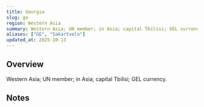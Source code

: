 ```yaml
---
title: Georgia
slug: ge
region: Western Asia
summary: Western Asia; UN member; in Asia; capital Tbilisi; GEL currency.
aliases: ["GE", "Sakartvelo"]
updated_at: 2025-10-13
---
```


## Overview

Western Asia; UN member; in Asia; capital Tbilisi; GEL currency.

## Notes

<!-- Add your first note below -->
